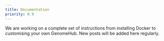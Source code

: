 ```yaml
---
title: Documentation
priority: 0.9
---
```


We are working on a complete set of instructions from installing Docker to customising your own GenomeHub. New posts will be added here regularly.
